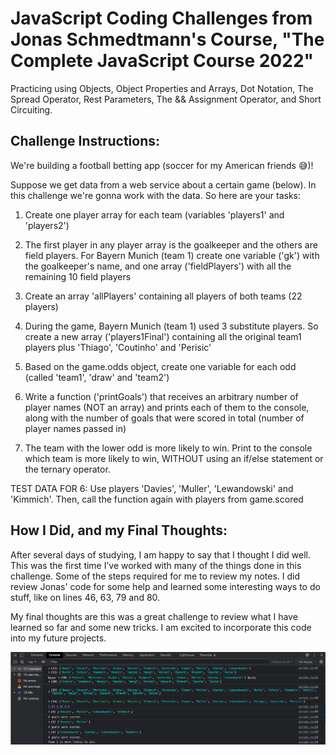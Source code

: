 # JavaScript Coding Challenges from Jonas Schmedtmann's Course, "The Complete JavaScript Course 2022"

Practicing using Objects, Object Properties and Arrays, Dot Notation, The Spread Operator, Rest Parameters, The && Assignment Operator, and Short Circuiting.

## Challenge Instructions:

We're building a football betting app (soccer for my American friends 😅)!

Suppose we get data from a web service about a certain game (below). In this challenge we're gonna work with the data. So here are your tasks:

1.	Create one player array for each team (variables 'players1' and 'players2')

2.	The first player in any player array is the goalkeeper and the others are field players. For Bayern Munich (team 1) create one variable ('gk') with the goalkeeper's name, and one array ('fieldPlayers') with all the remaining 10 field players


3.	Create an array 'allPlayers' containing all players of both teams (22 players)

4.	During the game, Bayern Munich (team 1) used 3 substitute players. So create a new array ('players1Final') containing all the original team1 players plus 'Thiago', 'Coutinho' and 'Perisic'


5.	Based on the game.odds object, create one variable for each odd (called 'team1', 'draw' and 'team2')

6.	Write a function ('printGoals') that receives an arbitrary number of player names (NOT an array) and prints each of them to the console, along with the number of goals that were scored in total (number of player names passed in)


7. The team with the lower odd is more likely to win. Print to the console which team is more likely to win, WITHOUT using an if/else statement or the ternary operator.

TEST DATA FOR 6: Use players 'Davies', 'Muller', 'Lewandowski' and 'Kimmich'. Then, call the function again with players from game.scored

## How I Did, and my Final Thoughts:

After several days of studying, I am happy to say that I thought I did well. This was the first time I’ve worked with many of the things done in this challenge. Some of the steps required for me to review my notes. I did review Jonas' code for some help and learned some interesting ways to do stuff, like on lines 46, 63, 79 and 80.

My final thoughts are this was a great challenge to review what I have learned so far and some new tricks. I am excited to incorporate this code into my future projects.


![webpage snapshot](/coding_challenge_snapshot.png)